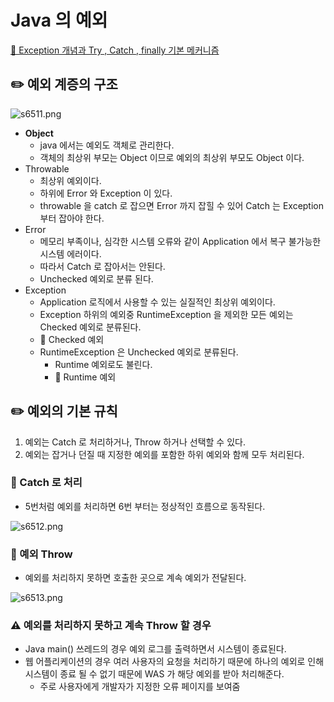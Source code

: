 # Java 의 예외

[🔗 Exception 개념과 Try , Catch , finally 기본 메커니즘](https://github.com/choideakook/TIL/blob/main/Java/Exception.md)

## ✏️ 예외 계증의 구조

![s6511.png](Java%20%E1%84%8B%E1%85%B4%20%E1%84%8B%E1%85%A8%E1%84%8B%E1%85%AC%205a4ee56837b64ca8a98e10140b7b0a30/s6511.png)

- **Object**
    - java 에서는 예외도 객체로 관리한다.
    - 객체의 최상위 부모는 Object 이므로 예외의 최상위 부모도 Object 이다.
- Throwable
    - 최상위 예외이다.
    - 하위에 Error 와 Exception 이 있다.
    - throwable 을 catch 로 잡으면 Error 까지 잡힐 수 있어 Catch 는 Exception 부터 잡아야 한다.
- Error
    - 메모리 부족이나, 심각한 시스템 오류와 같이 Application 에서 복구 불가능한 시스템 에러이다.
    - 따라서 Catch 로 잡아서는 안된다.
    - Unchecked 예외로 분류 된다.
- Exception
    - Application 로직에서 사용할 수 있는 실질적인 최상위 예외이다.
    - Exception 하위의 예외중 RuntimeException 을 제외한 모든 예외는  Checked 예외로 분류된다.
    - 🔗 Checked 예외
    - RuntimeException 은 Unchecked 예외로 분류된다.
        - Runtime 예외로도 불린다.
        - 🔗 Runtime 예외

## ✏️ 예외의 기본 규칙

1. 예외는 Catch 로 처리하거나, Throw 하거나 선택할 수 있다.
2. 예외는 잡거나 던질 때 지정한 예외를 포함한 하위 예외와 함께 모두 처리된다.

### 📍 Catch 로 처리

- 5번처럼 예외를 처리하면 6번 부터는 정상적인 흐름으로 동작된다.

![s6512.png](Java%20%E1%84%8B%E1%85%B4%20%E1%84%8B%E1%85%A8%E1%84%8B%E1%85%AC%205a4ee56837b64ca8a98e10140b7b0a30/s6512.png)

### 📍 예외 Throw

- 예외를 처리하지 못하면 호출한 곳으로 계속 예외가 전달된다.

![s6513.png](Java%20%E1%84%8B%E1%85%B4%20%E1%84%8B%E1%85%A8%E1%84%8B%E1%85%AC%205a4ee56837b64ca8a98e10140b7b0a30/s6513.png)

### ⚠️ 예외를 처리하지 못하고 계속 Throw 할 경우

- Java main() 쓰레드의 경우 예외 로그를 출력하면서 시스템이 종료된다.
- 웹 어플리케이션의 경우 여러 사용자의 요청을 처리하기 때문에 하나의 예외로 인해 시스템이 종료 될 수 없기 때문에
WAS 가 해당 예외를 받아 처리해준다.
    - 주로 사용자에게 개발자가 지정한 오류 페이지를 보여줌